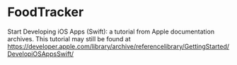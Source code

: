 # FoodTracker
 Start Developing iOS Apps (Swift): a tutorial from Apple documentation archives.
 This tutorial may still be found at https://developer.apple.com/library/archive/referencelibrary/GettingStarted/DevelopiOSAppsSwift/
